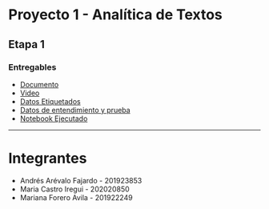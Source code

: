 # Proyecto 1 - Analítica de Textos

## Etapa 1
### Entregables
* [Documento](https://github.com/bi-202410/proyecto-1/blob/main/proyecto_1.pdf)
* [Video](https://drive.google.com/file/d/1j84-WQgfDrqnasF7dzdeoP9DtpGXzj09/view?usp=sharing)
* [Datos Etiquetados](https://github.com/bi-202410/proyecto-1/blob/main/data/resultados_estudiantes_g10.csv)
* [Datos de entendimiento y prueba](https://github.com/bi-202410/proyecto-1/blob/main/data/prep_tipo1_entrenamiento_estudiantes.csv)
* [Notebook Ejecutado](https://github.com/bi-202410/proyecto-1/blob/main/text-analysis.ipynb)

---
# Integrantes
* Andrés Arévalo Fajardo - 201923853
* Maria Castro Iregui - 202020850
* Mariana Forero Avila - 201922249
